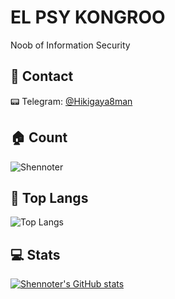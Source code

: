 # EL PSY KONGROO
Noob of Information Security
## 🤺 Contact
📟 Telegram: [@Hikigaya8man](https://t.me/Hikigaya8man)
## 🏠 Count
![Shennoter](https://count.getloli.com/get/@Shennoter?theme=rule34)  
## 🥇 Top Langs
![Top Langs](https://github-readme-stats.vercel.app/api/top-langs/?username=shennoter&layout=compact&theme=buefy)  
## 💻 Stats
[![Shennoter's GitHub stats](https://github-readme-stats.vercel.app/api?username=Shennoter&show_icons=true&theme=graywhite)](https://github.com/anuraghazra/github-readme-stats)
